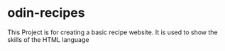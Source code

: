 # odin-recipes
This Project is for creating a basic recipe website.
It is used to show the skills of the HTML language
